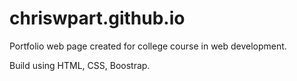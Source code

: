# chriswpart.github.io
Portfolio web page created for college course in web development. 

Build using HTML, CSS, Boostrap.

